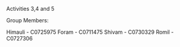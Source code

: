 Activities 3,4 and 5

Group Members:

Himauli - C0725975
Foram - C0711475
Shivam - C0730329
Romil -C0727306